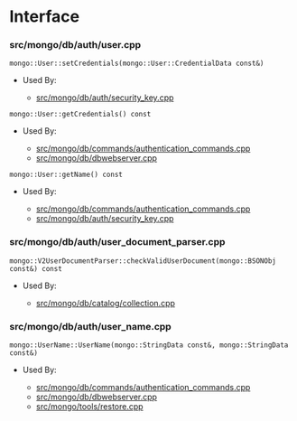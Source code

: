 
# Interface

### src/mongo/db/auth/user.cpp

<div></div>

    mongo::User::setCredentials(mongo::User::CredentialData const&)

- Used By:

    - [src/mongo/db/auth/security\_key.cpp](../../../authentication)

<div></div>

    mongo::User::getCredentials() const

- Used By:

    - [src/mongo/db/commands/authentication\_commands.cpp](../../../authentication)
    - [src/mongo/db/dbwebserver.cpp](../../../web\_server)

<div></div>

    mongo::User::getName() const

- Used By:

    - [src/mongo/db/commands/authentication\_commands.cpp](../../../authentication)
    - [src/mongo/db/auth/security\_key.cpp](../../../authentication)

### src/mongo/db/auth/user\_document\_parser.cpp

<div></div>

    mongo::V2UserDocumentParser::checkValidUserDocument(mongo::BSONObj const&) const

- Used By:

    - [src/mongo/db/catalog/collection.cpp](../../../storage\_layer\_structure)

### src/mongo/db/auth/user\_name.cpp

<div></div>

    mongo::UserName::UserName(mongo::StringData const&, mongo::StringData const&)

- Used By:

    - [src/mongo/db/commands/authentication\_commands.cpp](../../../authentication)
    - [src/mongo/db/dbwebserver.cpp](../../../web\_server)
    - [src/mongo/tools/restore.cpp](../../../tools)
